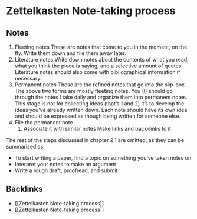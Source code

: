 # Zettelkasten Note-taking process



<a id="org881822a"></a>

## Notes

1.  Fleeting notes These are notes that come to you in the moment, on the fly. Write them down and file them away later.
2.  Literature notes Write down notes about the contents of what you read, what you think the piece is saying, and a selective amount of quotes. Literature notes should also come with bibliographical information if necessary.
3.  Permanent notes These are the refined notes that go into the slip-box. The above two forms are mostly fleeting notes. You (I) should go through the notes I take daily and organize them into permanent notes. This stage is not for collecting ideas (that&rsquo;s 1 and 2) it&rsquo;s to develop the ideas you&rsquo;ve already written down. Each note should have its own idea and should be expressed as though being written for someone else.
4.  File the permanent note
    1.  Associate it with similar notes Make links and back-links to it

The rest of the steps discussed in chapter 2.1 are omitted, as they can be summarized as:

-   To start writing a paper, find a topic on something you&rsquo;ve taken notes on
-   Interpret your notes to make an argument
-   Write a rough draft, proofread, and submit


<a id="org3a046b4"></a>

## Backlinks

-   [[Zettelkasten Note-taking process]]
-   [[Zettelkasten Note-taking process]]
